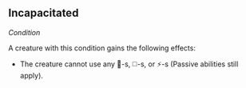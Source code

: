 ## Incapacitated
*Condition*  

A creature with this condition gains the following effects:
* The creature cannot use any 🔷-s, ◻️-s, or ⚡-s (Passive abilities still apply).
